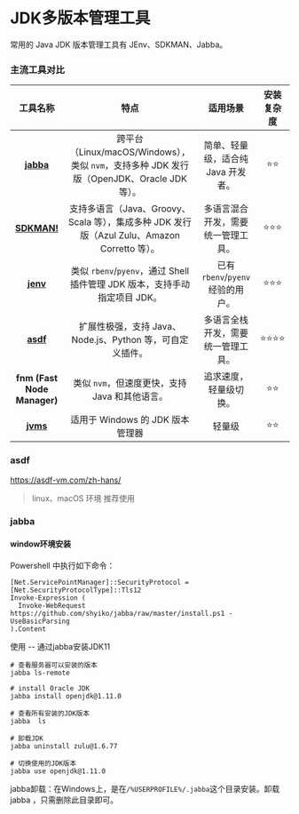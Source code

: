 # JDK多版本管理工具

常用的 Java JDK 版本管理工具有 JEnv、SDKMAN、Jabba。

### 主流工具对比

|                      **工具名称**                      |                           **特点**                           |         **适用场景**          | **安装复杂度** |
|:--------------------------------------------------:| :----------------------------------------------------------: |:-------------------------:| :------------: |
|    **[jabba](https://github.com/shyiko/jabba)**    | 跨平台（Linux/macOS/Windows），类似 `nvm`，支持多种 JDK 发行版（OpenJDK、Oracle JDK 等）。 |   简单、轻量级，适合纯 Java 开发者。    |       ⭐️⭐️       |
| **[SDKMAN!](https://github.com/sdkman/sdkman-cli)** | 支持多语言（Java、Groovy、Scala 等），集成多种 JDK 发行版（Azul Zulu、Amazon Corretto 等）。 |     多语言混合开发，需要统一管理工具。     |      ⭐️⭐️⭐️       |
|      **[jenv](https://github.com/jenv/jenv)**      | 类似 `rbenv`/`pyenv`，通过 Shell 插件管理 JDK 版本，支持手动指定项目 JDK。 | 已有 `rbenv`/`pyenv` 经验的用户。 |      ⭐️⭐️⭐️       |
|                    **[asdf](https://github.com/asdf-vm/asdf)**                    |  扩展性极强，支持 Java、Node.js、Python 等，可自定义插件。   |     多语言全栈开发，需要统一管理工具。     |      ⭐️⭐️⭐️⭐️      |
|            **fnm (Fast Node Manager)**             |        类似 `nvm`，但速度更快，支持 Java 和其他语言。        |        追求速度，轻量级切换。        |       ⭐️⭐️       |
|     **[jvms](https://github.com/ystyle/jvms)**     |        适用于 Windows 的 JDK 版本管理器       |            轻量级            |       ⭐️⭐️       |

### asdf

https://asdf-vm.com/zh-hans/

> linux、macOS 环境 推荐使用

### jabba

#### window环境安装

Powershell 中执行如下命令：

```shell
[Net.ServicePointManager]::SecurityProtocol = [Net.SecurityProtocolType]::Tls12
Invoke-Expression (
  Invoke-WebRequest https://github.com/shyiko/jabba/raw/master/install.ps1 -UseBasicParsing
).Content
```

使用 -- 通过jabba安装JDK11

```shell
# 查看服务器可以安装的版本
jabba ls-remote

# install Oracle JDK
jabba install openjdk@1.11.0

# 查看所有安装的JDK版本
jabba  ls

# 卸载JDK
jabba uninstall zulu@1.6.77

# 切换使用的JDK版本
jabba use openjdk@1.11.0
```

jabba卸载：在Windows上，是在`/%USERPROFILE%/.jabba`这个目录安装。卸载jabba ，只需删除此目录即可。

